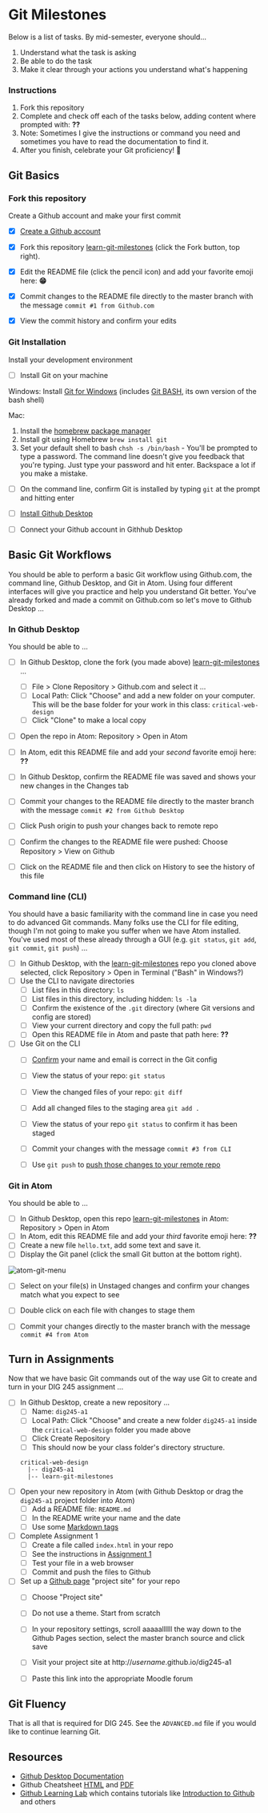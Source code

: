 # Git Milestones

Below is a list of tasks. By mid-semester, everyone should...

1. Understand what the task is asking
1. Be able to do the task
1. Make it clear through your actions you understand what's happening


### Instructions

1. Fork this repository
1. Complete and check off each of the tasks below, adding content where prompted with: **??**
1. Note: Sometimes I give the instructions or command you need and sometimes you have to read the documentation to find it.
1. After you finish, celebrate your Git proficiency! 🙌  


## Git Basics


### Fork this repository
Create a Github account and make your first commit

- [x] [Create a Github account](https://github.com/join)
- [x] Fork this repository [learn-git-milestones](https://github.com/omundy/learn-git-milestones) (click the Fork button, top right).
- [x] Edit the README file (click the pencil icon) and add your favorite emoji here: **😁**
- [x] Commit changes to the README file directly to the master branch with the message `commit #1 from Github.com`
- [x] View the commit history and confirm your edits


### Git Installation
Install your development environment

- [ ] Install Git on your machine

Windows: Install [Git for Windows](https://gitforwindows.org/) (includes [Git BASH](https://www.atlassian.com/git/tutorials/git-bash), its own version of the bash shell)

Mac:
1. Install the [homebrew package manager](https://brew.sh/)
1. Install git using Homebrew `brew install git`
1. Set your default shell to bash `chsh -s /bin/bash` - You'll be prompted to type a password. The command line doesn't give you feedback that you're typing. Just type your password and hit enter. Backspace a lot if you make a mistake.

- [ ] On the command line, confirm Git is installed by typing `git` at the prompt and hitting enter
- [ ] [Install Github Desktop](https://desktop.github.com/)
- [ ] Connect your Github account in Githhub Desktop




## Basic Git Workflows
You should be able to perform a basic Git workflow using Github.com, the command line, Github Desktop, and Git in Atom. Using four different interfaces will give you practice and help you understand Git better. You've already forked and made a commit on Github.com so let's move to Github Desktop ...


### In Github Desktop
You should be able to ...

- [ ] In Github Desktop, clone the fork (you made above) [learn-git-milestones](https://github.com/omundy/learn-git-milestones) ...
  - [ ] File > Clone Repository > Github.com and select it ...
  - [ ] Local Path: Click "Choose" and add a new folder on your computer. This will be the base folder for your work in this class: `critical-web-design`
  - [ ] Click "Clone" to make a local copy
- [ ] Open the repo in Atom: Repository > Open in Atom  
- [ ] In Atom, edit this README file and add your *second* favorite emoji here: **??**
- [ ] In Github Desktop, confirm the README file was saved and shows your new changes in the Changes tab
- [ ] Commit your changes to the README file directly to the master branch with the message `commit #2 from Github Desktop`
- [ ] Click Push origin to push your changes back to remote repo  
- [ ] Confirm the changes to the README file were pushed: Choose Repository > View on Github
- [ ] Click on the README file and then click on History to see the history of this file


### Command line (CLI)
You should have a basic familiarity with the command line in case you need to do advanced Git commands. Many folks use the CLI for file editing, though I'm not going to make you suffer when we have Atom installed. You've used most of these already through a GUI (e.g. `git status`, `git add`, `git commit`, `git push`) ...


- [ ] In Github Desktop, with the [learn-git-milestones](https://github.com/omundy/learn-git-milestones) repo you cloned above selected, click Repository > Open in Terminal ("Bash" in Windows?)
- [ ] Use the CLI to navigate directories  
  - [ ] List files in this directory: `ls`
  - [ ] List files in this directory, including hidden: `ls -la`  
  - [ ] Confirm the existence of the `.git` directory (where Git versions and config are stored)
  - [ ] View your current directory and copy the full path: `pwd`
  - [ ] Open this README file in Atom and paste that path here: **??**
- [ ] Use Git on the CLI
  - [ ] [Confirm](https://docs.github.com/en/github/using-git/setting-your-username-in-git) your name and email is correct in the Git config
  - [ ] View the status of your repo: `git status`
  - [ ] View the changed files of your repo: `git diff`
  - [ ] Add all changed files to the staging area `git add .`
  - [ ] View the status of your repo `git status` to confirm it has been staged
  - [ ] Commit your changes with the message `commit #3 from CLI`
  - [ ] Use `git push` to [push those changes to your remote repo](https://docs.github.com/en/github/using-git/pushing-commits-to-a-remote-repository)


### Git in Atom
You should be able to ...

- [ ] In Github Desktop, open this repo [learn-git-milestones](https://github.com/omundy/learn-git-milestones) in Atom: Repository > Open in Atom  
- [ ] In Atom, edit this README file and add your *third* favorite emoji here: **??**
- [ ] Create a new file `hello.txt`, add some text and save it.
- [ ] Display the Git panel (click the small Git button at the bottom right).

![atom-git-menu](img/atom-git-menu.png)

- [ ] Select on your file(s) in Unstaged changes and confirm your changes match what you expect to see
- [ ] Double click on each file with changes to stage them  
- [ ] Commit your changes directly to the master branch with the message `commit #4 from Atom`




## Turn in Assignments
Now that we have basic Git commands out of the way use Git to create and turn in your DIG 245 assignment ...


- [ ] In Github Desktop, create a new repository ...
  - [ ] Name: `dig245-a1`
  - [ ] Local Path: Click "Choose" and create a new folder `dig245-a1` inside the `critical-web-design` folder you made above
  - [ ] Click Create Repository
  - [ ] This should now be your class folder's directory structure.
  ```
  critical-web-design
    |-- dig245-a1
    |-- learn-git-milestones
  ```
- [ ] Open your new repository in Atom (with Github Desktop or drag the `dig245-a1` project folder into Atom)
  - [ ] Add a README file: `README.md`
  - [ ] In the README write your name and the date
  - [ ] Use some [Markdown tags](https://guides.github.com/pdfs/markdown-cheatsheet-online.pdf)
- [ ] Complete Assignment 1
  - [ ] Create a file called `index.html` in your repo
  - [ ] See the instructions in [Assignment 1](https://docs.google.com/document/d/17U_zmzM_eML_qkG0PaOdDRcEk3YEmbiQ1TyNnbAM08k/edit)
  - [ ] Test your file in a web browser
  - [ ] Commit and push the files to Github
- [ ] Set up a [Github page](https://pages.github.com/) "project site" for your repo
  - [ ] Choose "Project site"
  - [ ] Do not use a theme. Start from scratch
  - [ ] In your repository settings, scroll aaaaallllll the way down to the Github Pages section, select the master branch source and click save
  - [ ] Visit your project site at http://*username*.github.io/dig245-a1
  - [ ] Paste this link into the appropriate Moodle forum


## Git Fluency

That is all that is required for DIG 245. See the `ADVANCED.md` file if you would like to continue learning Git.


## Resources

* [Github Desktop Documentation](https://docs.github.com/en/desktop)
* Github Cheatsheet [HTML](https://github.github.com/training-kit/downloads/github-git-cheat-sheet/) and [PDF](https://github.github.com/training-kit/downloads/github-git-cheat-sheet.pdf)
* [Github Learning Lab](https://lab.github.com/) which contains tutorials like [Introduction to Github](https://lab.github.com/githubtraining/introduction-to-github) and others
